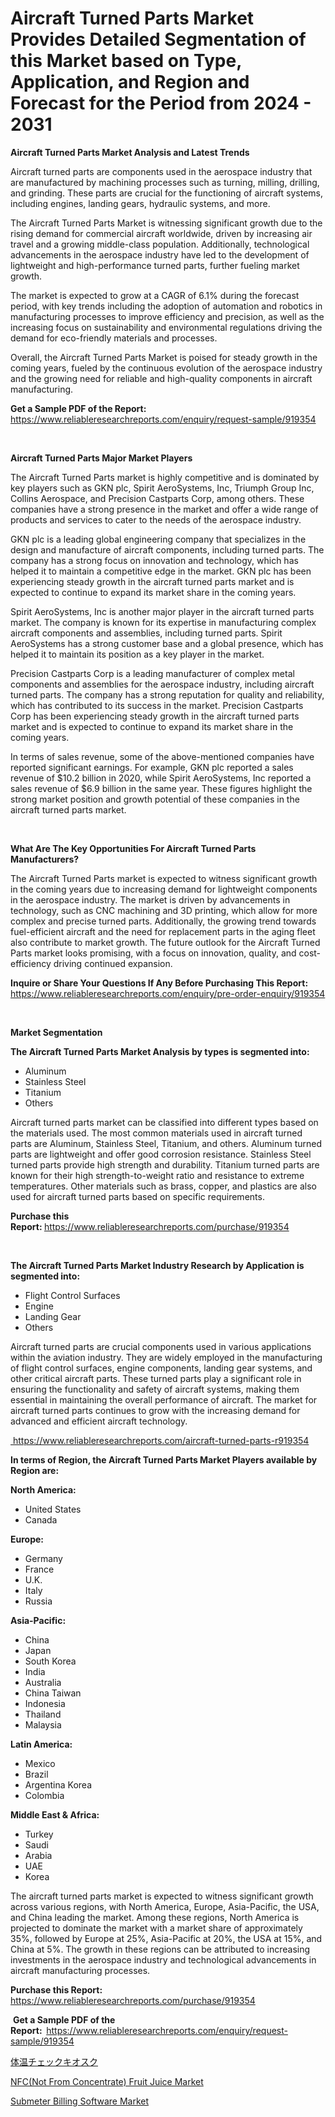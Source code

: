 <p><h1>Aircraft Turned Parts Market Provides Detailed Segmentation of this Market based on Type, Application, and Region and Forecast for the Period from 2024 - 2031</h1></p><p><strong>Aircraft Turned Parts Market Analysis and Latest Trends</strong></p>
<p><p>Aircraft turned parts are components used in the aerospace industry that are manufactured by machining processes such as turning, milling, drilling, and grinding. These parts are crucial for the functioning of aircraft systems, including engines, landing gears, hydraulic systems, and more.</p><p>The Aircraft Turned Parts Market is witnessing significant growth due to the rising demand for commercial aircraft worldwide, driven by increasing air travel and a growing middle-class population. Additionally, technological advancements in the aerospace industry have led to the development of lightweight and high-performance turned parts, further fueling market growth.</p><p>The market is expected to grow at a CAGR of 6.1% during the forecast period, with key trends including the adoption of automation and robotics in manufacturing processes to improve efficiency and precision, as well as the increasing focus on sustainability and environmental regulations driving the demand for eco-friendly materials and processes.</p><p>Overall, the Aircraft Turned Parts Market is poised for steady growth in the coming years, fueled by the continuous evolution of the aerospace industry and the growing need for reliable and high-quality components in aircraft manufacturing.</p></p>
<p><strong>Get a Sample PDF of the Report:&nbsp;</strong> <a href="https://www.reliableresearchreports.com/enquiry/request-sample/919354">https://www.reliableresearchreports.com/enquiry/request-sample/919354</a></p>
<p>&nbsp;</p>
<p><strong>Aircraft Turned Parts Major Market Players</strong></p>
<p><p>The Aircraft Turned Parts market is highly competitive and is dominated by key players such as GKN plc, Spirit AeroSystems, Inc, Triumph Group Inc, Collins Aerospace, and Precision Castparts Corp, among others. These companies have a strong presence in the market and offer a wide range of products and services to cater to the needs of the aerospace industry.</p><p>GKN plc is a leading global engineering company that specializes in the design and manufacture of aircraft components, including turned parts. The company has a strong focus on innovation and technology, which has helped it to maintain a competitive edge in the market. GKN plc has been experiencing steady growth in the aircraft turned parts market and is expected to continue to expand its market share in the coming years.</p><p>Spirit AeroSystems, Inc is another major player in the aircraft turned parts market. The company is known for its expertise in manufacturing complex aircraft components and assemblies, including turned parts. Spirit AeroSystems has a strong customer base and a global presence, which has helped it to maintain its position as a key player in the market.</p><p>Precision Castparts Corp is a leading manufacturer of complex metal components and assemblies for the aerospace industry, including aircraft turned parts. The company has a strong reputation for quality and reliability, which has contributed to its success in the market. Precision Castparts Corp has been experiencing steady growth in the aircraft turned parts market and is expected to continue to expand its market share in the coming years.</p><p>In terms of sales revenue, some of the above-mentioned companies have reported significant earnings. For example, GKN plc reported a sales revenue of $10.2 billion in 2020, while Spirit AeroSystems, Inc reported a sales revenue of $6.9 billion in the same year. These figures highlight the strong market position and growth potential of these companies in the aircraft turned parts market.</p></p>
<p>&nbsp;</p>
<p><strong>What Are The Key Opportunities For Aircraft Turned Parts Manufacturers?</strong></p>
<p><p>The Aircraft Turned Parts market is expected to witness significant growth in the coming years due to increasing demand for lightweight components in the aerospace industry. The market is driven by advancements in technology, such as CNC machining and 3D printing, which allow for more complex and precise turned parts. Additionally, the growing trend towards fuel-efficient aircraft and the need for replacement parts in the aging fleet also contribute to market growth. The future outlook for the Aircraft Turned Parts market looks promising, with a focus on innovation, quality, and cost-efficiency driving continued expansion.</p></p>
<p><strong>Inquire or Share Your Questions If Any Before Purchasing This Report:</strong> <a href="https://www.reliableresearchreports.com/enquiry/pre-order-enquiry/919354">https://www.reliableresearchreports.com/enquiry/pre-order-enquiry/919354</a></p>
<p>&nbsp;</p>
<p><strong>Market Segmentation</strong></p>
<p><strong>The Aircraft Turned Parts Market Analysis by types is segmented into:</strong></p>
<p><ul><li>Aluminum</li><li>Stainless Steel</li><li>Titanium</li><li>Others</li></ul></p>
<p><p>Aircraft turned parts market can be classified into different types based on the materials used. The most common materials used in aircraft turned parts are Aluminum, Stainless Steel, Titanium, and others. Aluminum turned parts are lightweight and offer good corrosion resistance. Stainless Steel turned parts provide high strength and durability. Titanium turned parts are known for their high strength-to-weight ratio and resistance to extreme temperatures. Other materials such as brass, copper, and plastics are also used for aircraft turned parts based on specific requirements.</p></p>
<p><strong>Purchase this Report:&nbsp;</strong><a href="https://www.reliableresearchreports.com/purchase/919354">https://www.reliableresearchreports.com/purchase/919354</a></p>
<p>&nbsp;</p>
<p><strong>The Aircraft Turned Parts Market Industry Research by Application is segmented into:</strong></p>
<p><ul><li>Flight Control Surfaces</li><li>Engine</li><li>Landing Gear</li><li>Others</li></ul></p>
<p><p>Aircraft turned parts are crucial components used in various applications within the aviation industry. They are widely employed in the manufacturing of flight control surfaces, engine components, landing gear systems, and other critical aircraft parts. These turned parts play a significant role in ensuring the functionality and safety of aircraft systems, making them essential in maintaining the overall performance of aircraft. The market for aircraft turned parts continues to grow with the increasing demand for advanced and efficient aircraft technology.</p></p>
<p><a href="https://www.reliableresearchreports.com/aircraft-turned-parts-r919354">&nbsp;https://www.reliableresearchreports.com/aircraft-turned-parts-r919354</a></p>
<p><strong>In terms of Region, the Aircraft Turned Parts Market Players available by Region are:</strong></p>
<p>
    <p> <strong> North America: </strong>
        <ul>
            <li>United States</li>
            <li>Canada</li>
        </ul>
        </p> 
    <p> <strong> Europe: </strong>
        <ul>
            <li>Germany</li>
            <li>France</li>
            <li>U.K.</li>
            <li>Italy</li>
            <li>Russia</li>
        </ul>
        </p> 
    <p> <strong> Asia-Pacific: </strong>
        <ul>
            <li>China</li>
            <li>Japan</li>
            <li>South Korea</li>
            <li>India</li>
            <li>Australia</li>
            <li>China Taiwan</li>
            <li>Indonesia</li>
            <li>Thailand</li>
            <li>Malaysia</li>
        </ul>
        </p> 
    <p> <strong> Latin America: </strong>
        <ul>
            <li>Mexico</li>
            <li>Brazil</li>
            <li>Argentina Korea</li>
            <li>Colombia</li>
        </ul>
        </p> 
    <p> <strong> Middle East & Africa: </strong>
        <ul>
            <li>Turkey</li>
            <li>Saudi</li>
            <li>Arabia</li>
            <li>UAE</li>
            <li>Korea</li>
        </ul>
    </p>
    </p>
<p><p>The aircraft turned parts market is expected to witness significant growth across various regions, with North America, Europe, Asia-Pacific, the USA, and China leading the market. Among these regions, North America is projected to dominate the market with a market share of approximately 35%, followed by Europe at 25%, Asia-Pacific at 20%, the USA at 15%, and China at 5%. The growth in these regions can be attributed to increasing investments in the aerospace industry and technological advancements in aircraft manufacturing processes.</p></p>
<p><strong>Purchase this Report: </strong><a href="https://www.reliableresearchreports.com/purchase/919354">https://www.reliableresearchreports.com/purchase/919354</a></p>
<p>&nbsp;<strong>Get a Sample PDF of the Report:&nbsp;&nbsp;</strong><a href="https://www.reliableresearchreports.com/enquiry/request-sample/919354">https://www.reliableresearchreports.com/enquiry/request-sample/919354</a></p>
<p><strong></strong></p>
<p><p><a href="https://github.com/oqxogxyvqe90775/Market-Research-Report-List-2/blob/main/564887555919.md">体温チェックキオスク</a></p><p><a href="https://www.linkedin.com/pulse/decoding-nfcnot-from-concentrate-fruit-juice-market-xtl9c?trackingId=hQIjI%2F8bXs5c1u%2F%2B1n3iCA%3D%3D">NFC(Not From Concentrate) Fruit Juice Market</a></p><p><a href="https://www.linkedin.com/pulse/submeter-billing-software-market-size-cagr-trends-2024-2030-owzbf">Submeter Billing Software Market</a></p></p>